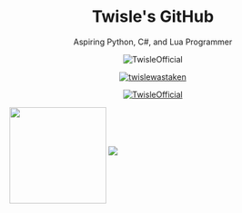 <p align="center">
  <h1 align="center">Twisle's GitHub</h1>
  <p align="center">Aspiring Python, C#, and Lua Programmer</p>
</p>

<p align="Center"> <img src="https://komarev.com/ghpvc/?username=TwisleOfficial&label=Profile%20views&color=0e75b6&style=flat" alt="TwisleOfficial" /> </p>
<p align="center"> <a href="https://twitter.com/twislewastaken" target="blank"><img src="https://img.shields.io/twitter/follow/twislewastaken?logo=twitter&style=for-the-badge" alt="twislewastaken" /></a> </p>

<p align="center"> <a href="https://github.com/ryo-ma/github-profile-trophy"><img src="https://github-profile-trophy.vercel.app/?username=TwisleOfficial&theme=onestar&no-frame=true" alt="TwisleOfficial" /></a> </p>

<div>
  <img height="170" align="middle" src="https://github-readme-stats.vercel.app/api?username=TwisleOfficial&count_private=true&include_all_commits=true" />
  <img src="https://github-readme-stats.vercel.app/api/top-langs/?username=TwisleOfficial&layout=compact" />
</div>

<p align="center">
 


</p>
